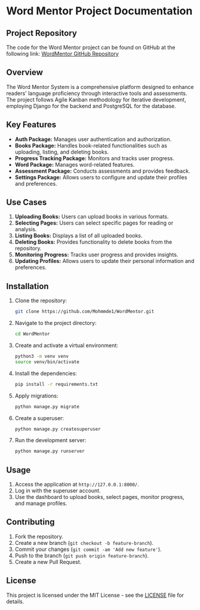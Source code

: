 # Word Mentor Project Documentation

## Project Repository
The code for the Word Mentor project can be found on GitHub at the following link:
[WordMentor GitHub Repository](https://github.com/Mohmmde1/WordMentor)

## Overview
The Word Mentor System is a comprehensive platform designed to enhance readers' language proficiency through interactive tools and assessments. The project follows Agile Kanban methodology for iterative development, employing Django for the backend and PostgreSQL for the database.

## Key Features
- **Auth Package:** Manages user authentication and authorization.
- **Books Package:** Handles book-related functionalities such as uploading, listing, and deleting books.
- **Progress Tracking Package:** Monitors and tracks user progress.
- **Word Package:** Manages word-related features.
- **Assessment Package:** Conducts assessments and provides feedback.
- **Settings Package:** Allows users to configure and update their profiles and preferences.

## Use Cases
1. **Uploading Books:** Users can upload books in various formats.
2. **Selecting Pages:** Users can select specific pages for reading or analysis.
3. **Listing Books:** Displays a list of all uploaded books.
4. **Deleting Books:** Provides functionality to delete books from the repository.
5. **Monitoring Progress:** Tracks user progress and provides insights.
6. **Updating Profiles:** Allows users to update their personal information and preferences.

## Installation
1. Clone the repository:
    ```sh
    git clone https://github.com/Mohmmde1/WordMentor.git
    ```
2. Navigate to the project directory:
    ```sh
    cd WordMentor
    ```
3. Create and activate a virtual environment:
    ```sh
    python3 -m venv venv
    source venv/bin/activate
    ```
4. Install the dependencies:
    ```sh
    pip install -r requirements.txt
    ```
5. Apply migrations:
    ```sh
    python manage.py migrate
    ```
6. Create a superuser:
    ```sh
    python manage.py createsuperuser
    ```
7. Run the development server:
    ```sh
    python manage.py runserver
    ```

## Usage
1. Access the application at `http://127.0.0.1:8000/`.
2. Log in with the superuser account.
3. Use the dashboard to upload books, select pages, monitor progress, and manage profiles.


## Contributing
1. Fork the repository.
2. Create a new branch (`git checkout -b feature-branch`).
3. Commit your changes (`git commit -am 'Add new feature'`).
4. Push to the branch (`git push origin feature-branch`).
5. Create a new Pull Request.

## License
This project is licensed under the MIT License - see the [LICENSE](LICENSE) file for details.



